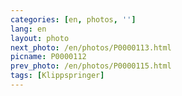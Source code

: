 ```yaml
---
categories: [en, photos, '']
lang: en
layout: photo
next_photo: /en/photos/P0000113.html
picname: P0000112
prev_photo: /en/photos/P0000115.html
tags: [Klippspringer]
---
```

